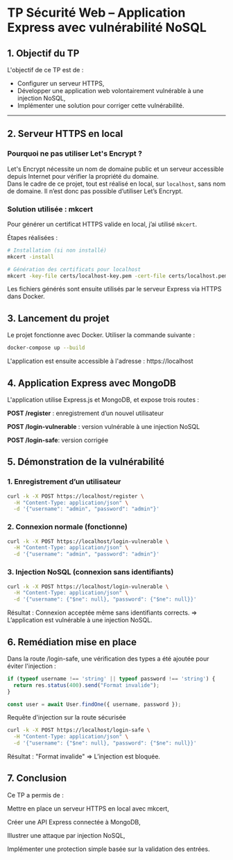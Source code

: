 # TP Sécurité Web – Application Express avec vulnérabilité NoSQL

## 1. Objectif du TP

L'objectif de ce TP est de :

- Configurer un serveur HTTPS,
- Développer une application web volontairement vulnérable à une injection NoSQL,
- Implémenter une solution pour corriger cette vulnérabilité.

---

## 2. Serveur HTTPS en local

### Pourquoi ne pas utiliser Let's Encrypt ?

Let's Encrypt nécessite un nom de domaine public et un serveur accessible depuis Internet pour vérifier la propriété du domaine.  
Dans le cadre de ce projet, tout est réalisé en local, sur `localhost`, sans nom de domaine. Il n’est donc pas possible d’utiliser Let’s Encrypt.

### Solution utilisée : mkcert

Pour générer un certificat HTTPS valide en local, j’ai utilisé `mkcert`.

Étapes réalisées :

```bash
# Installation (si non installé)
mkcert -install

# Génération des certificats pour localhost
mkcert -key-file certs/localhost-key.pem -cert-file certs/localhost.pem localhost
```

Les fichiers générés sont ensuite utilisés par le serveur Express via HTTPS dans Docker.

## 3. Lancement du projet
Le projet fonctionne avec Docker. Utiliser la commande suivante :

```bash
docker-compose up --build
```
L'application est ensuite accessible à l'adresse :
https://localhost

## 4. Application Express avec MongoDB
L'application utilise Express.js et MongoDB, et expose trois routes :

**POST /register** : enregistrement d’un nouvel utilisateur

**POST /login-vulnerable** : version vulnérable à une injection NoSQL

**POST /login-safe**: version corrigée

## 5. Démonstration de la vulnérabilité
### 1. Enregistrement d’un utilisateur

```bash
curl -k -X POST https://localhost/register \
  -H "Content-Type: application/json" \
  -d '{"username": "admin", "password": "admin"}'
```

### 2. Connexion normale (fonctionne)

```bash
curl -k -X POST https://localhost/login-vulnerable \
  -H "Content-Type: application/json" \
  -d '{"username": "admin", "password": "admin"}'
```

### 3. Injection NoSQL (connexion sans identifiants)

```bash
curl -k -X POST https://localhost/login-vulnerable \
  -H "Content-Type: application/json" \
  -d '{"username": {"$ne": null}, "password": {"$ne": null}}'
```

Résultat : Connexion acceptée même sans identifiants corrects.
=> L’application est vulnérable à une injection NoSQL.

## 6. Remédiation mise en place
Dans la route /login-safe, une vérification des types a été ajoutée pour éviter l'injection :

```js
if (typeof username !== 'string' || typeof password !== 'string') {
  return res.status(400).send("Format invalide");
}

const user = await User.findOne({ username, password });
```

Requête d'injection sur la route sécurisée

```bash
curl -k -X POST https://localhost/login-safe \
  -H "Content-Type: application/json" \
  -d '{"username": {"$ne": null}, "password": {"$ne": null}}'
```

Résultat : "Format invalide"
=> L’injection est bloquée.

## 7. Conclusion
Ce TP a permis de :

Mettre en place un serveur HTTPS en local avec mkcert,

Créer une API Express connectée à MongoDB,

Illustrer une attaque par injection NoSQL,

Implémenter une protection simple basée sur la validation des entrées.